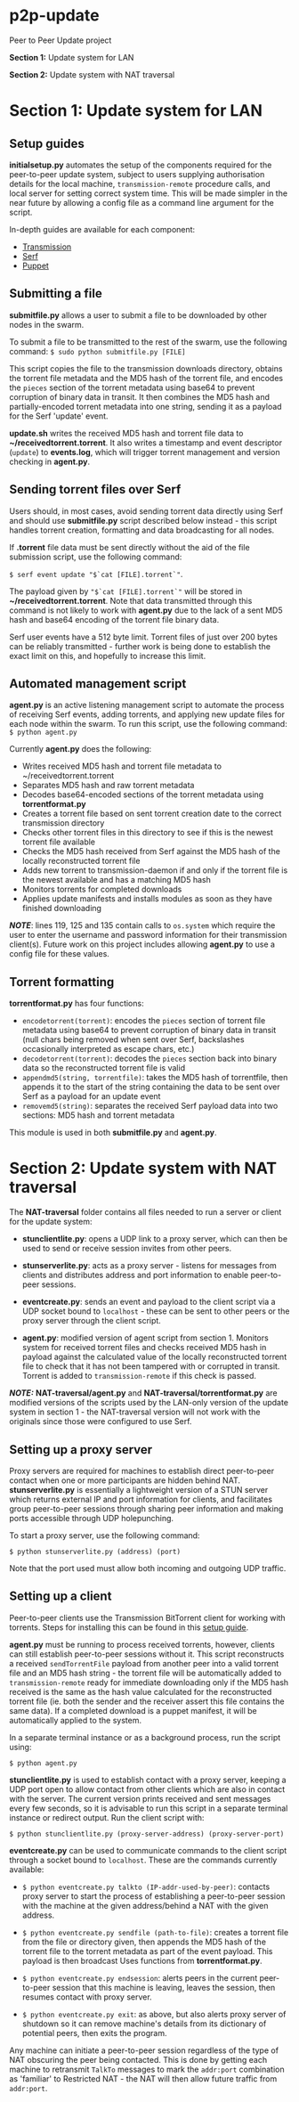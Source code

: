 # p2p-update
Peer to Peer Update project

**Section 1:** Update system for LAN

**Section 2:** Update system with NAT traversal

# Section 1: Update system for LAN

## Setup guides

**initialsetup.py** automates the setup of the components required for the peer-to-peer update system, subject to users supplying authorisation details for the local machine, `transmission-remote` procedure calls, and local server for setting correct system time. This will be made simpler in the near future by allowing a config file as a command line argument for the script.

In-depth guides are available for each component:
* [Transmission](https://github.com/fruit-testbed/p2p-update/blob/master/transmission-items/setup.md "Transmission setup guide")
* [Serf](https://github.com/fruit-testbed/p2p-update/blob/master/serf-items/setup.md "Serf setup guide")
* [Puppet](https://github.com/fruit-testbed/p2p-update/blob/master/puppet-items/setup.md "Puppet setup guide")


## Submitting a file

**submitfile.py** allows a user to submit a file to be downloaded by other nodes in the swarm.

To submit a file to be transmitted to the rest of the swarm, use the following command:
`$ sudo python submitfile.py [FILE]`

This script copies the file to the transmission downloads directory, obtains the torrent file metadata and the MD5 hash of the torrent file, and encodes the `pieces` section of the torrent metadata using base64 to prevent corruption of binary data in transit. It then combines the MD5 hash and partially-encoded torrent metadata into one string, sending it as a payload for the Serf 'update' event.

**update.sh** writes the received MD5 hash and torrent file data to **~/receivedtorrent.torrent**. It also writes a timestamp and event descriptor (`update`) to **events.log**, which will trigger torrent management and version checking in **agent.py**.


## Sending torrent files over Serf

Users should, in most cases, avoid sending torrent data directly using Serf and should use **submitfile.py** script described below instead - this script handles torrent creation, formatting and data broadcasting for all nodes.

If **.torrent** file data must be sent directly without the aid of the file submission script, use the following command:

``$ serf event update "$`cat [FILE].torrent`"``.

The payload given by ``"$`cat [FILE].torrent`"`` will be stored in **~/receivedtorrent.torrent**. Note that data transmitted through this command is not likely to work with **agent.py** due to the lack of a sent MD5 hash and base64 encoding of the torrent file binary data.

Serf user events have a 512 byte limit. Torrent files of just over 200 bytes can be reliably transmitted - further work is being done to establish the exact limit on this, and hopefully to increase this limit.


## Automated management script

**agent.py** is an active listening management script to automate the process of receiving Serf events, adding torrents, and applying new update files for each node within the swarm. To run this script, use the following command:
`$ python agent.py`

Currently **agent.py** does the following:
* Writes received MD5 hash and torrent file metadata to ~/receivedtorrent.torrent
* Separates MD5 hash and raw torrent metadata
* Decodes base64-encoded sections of the torrent metadata using **torrentformat.py**
* Creates a torrent file based on sent torrent creation date to the correct transmission directory
* Checks other torrent files in this directory to see if this is the newest torrent file available
* Checks the MD5 hash received from Serf against the MD5 hash of the locally reconstructed torrent file
* Adds new torrent to transmission-daemon if and only if the torrent file is the newest available and has a matching MD5 hash
* Monitors torrents for completed downloads
* Applies update manifests and installs modules as soon as they have finished downloading

**_NOTE_**: lines 119, 125 and 135 contain calls to `os.system` which require the user to enter the username and password information for their transmission client(s). Future work on this project includes allowing **agent.py** to use a config file for these values.


## Torrent formatting

**torrentformat.py** has four functions:
* `encodetorrent(torrent)`: encodes the `pieces` section of torrent file metadata using base64 to prevent corruption of binary data in transit (null chars being removed when sent over Serf, backslashes occasionally interpreted as escape chars, etc.)
* `decodetorrent(torrent)`: decodes the `pieces` section back into binary data so the reconstructed torrent file is valid
* `appendmd5(string, torrentfile)`: takes the MD5 hash of torrentfile, then appends it to the start of the string containing the data to be sent over Serf as a payload for an update event
* `removemd5(string)`: separates the received Serf payload data into two sections: MD5 hash and torrent metadata
    
This module is used in both **submitfile.py** and **agent.py**.


# Section 2: Update system with NAT traversal

The **NAT-traversal** folder contains all files needed to run a server or client for the update system:

* **stunclientlite.py**: opens a UDP link to a proxy server, which can then be used to send or receive session invites from other peers. 
* **stunserverlite.py**: acts as a proxy server - listens for messages from clients and distributes address and port information to enable peer-to-peer sessions. 
* **eventcreate.py**: sends an event and payload to the client script via a UDP socket bound to `localhost` - these can be sent to other peers or the proxy server through the client script.
   
* **agent.py**: modified version of agent script from section 1. Monitors system for received torrent files and checks received MD5 hash in payload against the calculated value of the locally reconstructed torrent file to check that it has not been tampered with or corrupted in transit. Torrent is added to `transmission-remote` if this check is passed.


**_NOTE:_** **NAT-traversal/agent.py** and **NAT-traversal/torrentformat.py** are modified versions of the scripts used by the LAN-only version of the update system in section 1 - the NAT-traversal version will not work with the originals since those were configured to use Serf.

## Setting up a proxy server

Proxy servers are required for machines to establish direct peer-to-peer contact when one or more participants are hidden behind NAT. **stunserverlite.py** is essentially a lightweight version of a STUN server which returns external IP and port information for clients, and facilitates group peer-to-peer sessions through sharing peer information and making ports accessible through UDP holepunching.

To start a proxy server, use the following command:

`$ python stunserverlite.py (address) (port)`

Note that the port used must allow both incoming and outgoing UDP traffic.

## Setting up a client

Peer-to-peer clients use the Transmission BitTorrent client for working with torrents. Steps for installing this can be found in this [setup guide](https://github.com/fruit-testbed/p2p-update/blob/master/transmission-items/setup.md "Transmission setup guide").

**agent.py** must be running to process received torrents, however, clients can still establish peer-to-peer sessions without it. This script reconstructs a received `sendTorrentFile` payload from another peer into a valid torrent file and an MD5 hash string - the torrent file will be automatically added to `transmission-remote` ready for immediate downloading only if the MD5 hash received is the same as the hash value calculated for the reconstructed torrent file (ie. both the sender and the receiver assert this file contains the same data). If a completed download is a puppet manifest, it will be automatically applied to the system.

In a separate terminal instance or as a background process, run the script using:

`$ python agent.py`

**stunclientlite.py** is used to establish contact with a proxy server, keeping a UDP port open to allow contact from other clients which are also in contact with the server. The current version prints received and sent messages every few seconds, so it is advisable to run this script in a separate terminal instance or redirect output. Run the client script with:

`$ python stunclientlite.py (proxy-server-address) (proxy-server-port)`

**eventcreate.py** can be used to communicate commands to the client script through a socket bound to `localhost`. These are the commands currently available:

   * `$ python eventcreate.py talkto (IP-addr-used-by-peer)`: contacts proxy server to start the process of establishing a peer-to-peer session with the machine at the given address/behind a NAT with the given address.

   * `$ python eventcreate.py sendfile (path-to-file)`: creates a torrent file from the file or directory given, then appends the MD5 hash of the torrent file to the torrent metadata as part of the event payload. This payload is then broadcast  Uses functions from **torrentformat.py**.

   * `$ python eventcreate.py endsession`: alerts peers in the current peer-to-peer session that this machine is leaving, leaves the session, then resumes contact with proxy server.
   
   * `$ python eventcreate.py exit`: as above, but also alerts proxy server of shutdown so it can remove machine's details from its dictionary of potential peers, then exits the program.

Any machine can initiate a peer-to-peer session regardless of the type of NAT obscuring the peer being contacted. This is done by getting each machine to retransmit `TalkTo` messages to mark the `addr:port` combination as 'familiar' to Restricted NAT - the NAT will then allow future traffic from `addr:port`.

